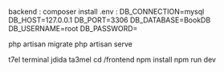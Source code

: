 backend : 
composer install
.env : 
DB_CONNECTION=mysql
DB_HOST=127.0.0.1
DB_PORT=3306
DB_DATABASE=BookDB
DB_USERNAME=root
DB_PASSWORD=

php artisan migrate
php artisan serve 

t7el terminal jdida 
ta3mel cd /frontend 
npm install 
npm run dev
